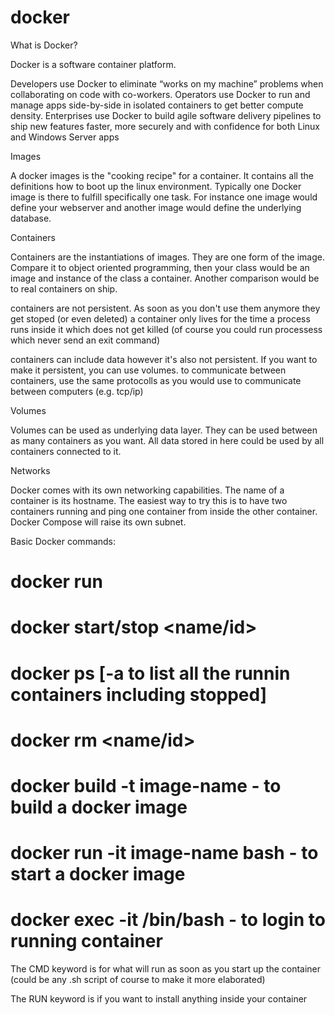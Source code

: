 # docker

What is Docker?

Docker is a software container platform.

Developers use Docker to eliminate “works on my machine” problems when collaborating on code with co-workers.
Operators use Docker to run and manage apps side-by-side in isolated containers to get better compute density.
Enterprises use Docker to build agile software delivery pipelines to ship new features faster, more securely and with confidence for both Linux and Windows Server apps

Images

A docker images is the "cooking recipe" for a container. It contains all the definitions how to boot up the linux environment. Typically one Docker image is there to fulfill specifically one task. For instance one image would define your webserver and another image would define the underlying database.

Containers

Containers are the instantiations of images. They are one form of the image. Compare it to object oriented programming, then your class would be an image and instance of the class a container. Another comparison would be to real containers on ship.

containers are not persistent. As soon as you don't use them anymore they get stoped (or even deleted)
a container only lives for the time a process runs inside it which does not get killed (of course you could run processess which never send an exit command)

containers can include data however it's also not persistent. If you want to make it persistent, you can use volumes.
to communicate between containers, use the same protocolls as you would use to communicate between computers (e.g. tcp/ip)

Volumes

Volumes can be used as underlying data layer. They can be used between as many containers as you want. All data stored in here could be used by all containers connected to it.

Networks

Docker comes with its own networking capabilities. The name of a container is its hostname. The easiest way to try this is to have two containers running and ping one container from inside the other container. Docker Compose will raise its own subnet.

Basic Docker commands:

# docker run <image>
  
# docker start/stop <name/id>

# docker ps [-a to list all the runnin containers including stopped]

# docker rm <name/id>

# docker build -t image-name - to build a docker image

# docker run -it image-name bash - to start a docker image

# docker exec -it <container name> /bin/bash - to login to running container
 
The CMD keyword is for what will run as soon as you start up the container (could be any .sh script of course to make it more elaborated)

The RUN keyword is if you want to install anything inside your container
